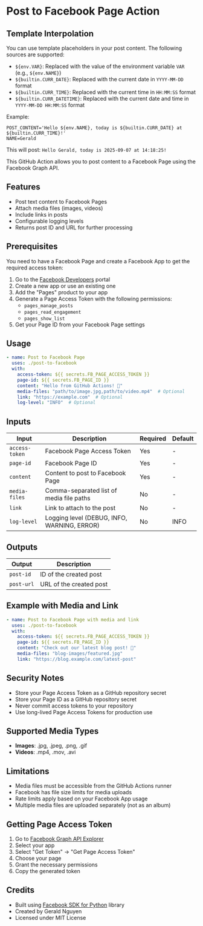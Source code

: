 # Post to Facebook Page Action

## Template Interpolation

You can use template placeholders in your post content. The following sources are supported:

- `${env.VAR}`: Replaced with the value of the environment variable `VAR` (e.g., `${env.NAME}`)
- `${builtin.CURR_DATE}`: Replaced with the current date in `YYYY-MM-DD` format
- `${builtin.CURR_TIME}`: Replaced with the current time in `HH:MM:SS` format
- `${builtin.CURR_DATETIME}`: Replaced with the current date and time in `YYYY-MM-DD HH:MM:SS` format

Example:

```env
POST_CONTENT='Hello ${env.NAME}, today is ${builtin.CURR_DATE} at ${builtin.CURR_TIME}!'
NAME=Gerald
```
This will post: `Hello Gerald, today is 2025-09-07 at 14:18:25!`

This GitHub Action allows you to post content to a Facebook Page using the Facebook Graph API.

## Features

- Post text content to Facebook Pages
- Attach media files (images, videos)
- Include links in posts
- Configurable logging levels
- Returns post ID and URL for further processing

## Prerequisites

You need to have a Facebook Page and create a Facebook App to get the required access token:

1. Go to the [Facebook Developers](https://developers.facebook.com/) portal
2. Create a new app or use an existing one
3. Add the "Pages" product to your app
4. Generate a Page Access Token with the following permissions:
   - `pages_manage_posts`
   - `pages_read_engagement`
   - `pages_show_list`
5. Get your Page ID from your Facebook Page settings

## Usage

```yaml
- name: Post to Facebook Page
  uses: ./post-to-facebook
  with:
    access-token: ${{ secrets.FB_PAGE_ACCESS_TOKEN }}
    page-id: ${{ secrets.FB_PAGE_ID }}
    content: "Hello from GitHub Actions! 🚀"
    media-files: "path/to/image.jpg,path/to/video.mp4"  # Optional
    link: "https://example.com"  # Optional
    log-level: "INFO"  # Optional
```

## Inputs

| Input | Description | Required | Default |
|-------|-------------|----------|---------|
| `access-token` | Facebook Page Access Token | Yes | - |
| `page-id` | Facebook Page ID | Yes | - |
| `content` | Content to post to Facebook Page | Yes | - |
| `media-files` | Comma-separated list of media file paths | No | - |
| `link` | Link to attach to the post | No | - |
| `log-level` | Logging level (DEBUG, INFO, WARNING, ERROR) | No | INFO |

## Outputs

| Output | Description |
|--------|-------------|
| `post-id` | ID of the created post |
| `post-url` | URL of the created post |

## Example with Media and Link

```yaml
- name: Post to Facebook Page with media and link
  uses: ./post-to-facebook
  with:
    access-token: ${{ secrets.FB_PAGE_ACCESS_TOKEN }}
    page-id: ${{ secrets.FB_PAGE_ID }}
    content: "Check out our latest blog post! 📖"
    media-files: "blog-images/featured.jpg"
    link: "https://blog.example.com/latest-post"
```

## Security Notes

- Store your Page Access Token as a GitHub repository secret
- Store your Page ID as a GitHub repository secret
- Never commit access tokens to your repository
- Use long-lived Page Access Tokens for production use

## Supported Media Types

- **Images**: .jpg, .jpeg, .png, .gif
- **Videos**: .mp4, .mov, .avi

## Limitations

- Media files must be accessible from the GitHub Actions runner
- Facebook has file size limits for media uploads
- Rate limits apply based on your Facebook App usage
- Multiple media files are uploaded separately (not as an album)

## Getting Page Access Token

1. Go to [Facebook Graph API Explorer](https://developers.facebook.com/tools/explorer/)
2. Select your app
3. Select "Get Token" → "Get Page Access Token"
4. Choose your page
5. Grant the necessary permissions
6. Copy the generated token

## Credits

- Built using [Facebook SDK for Python](https://github.com/mobolic/facebook-sdk) library
- Created by Gerald Nguyen
- Licensed under MIT License
